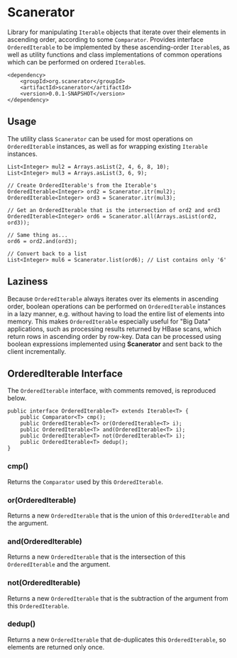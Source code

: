 # Scanerator

Library for manipulating `Iterable` objects that iterate over their
elements in ascending order, according to some `Comparator`.
Provides interface `OrderedIterable` to be implemented by these
ascending-order `Iterable`s, as well as utility functions and
class implementations of common operations which can be performed
on ordered `Iterable`s.

	<dependency>
		<groupId>org.scanerator</groupId>
		<artifactId>scanerator</artifactId>
		<version>0.0.1-SNAPSHOT</version>
	</dependency>

## Usage

The utility class `Scanerator` can be used for most
operations on `OrderedIterable` instances, as well as for wrapping
existing `Iterable` instances.

	List<Integer> mul2 = Arrays.asList(2, 4, 6, 8, 10);
	List<Integer> mul3 = Arrays.asList(3, 6, 9);
	
	// Create OrderedIterable's from the Iterable's
	OrderedIterable<Integer> ord2 = Scanerator.itr(mul2);
	OrderedIterable<Integer> ord3 = Scanerator.itr(mul3);
	
	// Get an OrderedIterable that is the intersection of ord2 and ord3
	OrderedIterable<Integer> ord6 = Scanerator.all(Arrays.asList(ord2, ord3));
	
	// Same thing as...
	ord6 = ord2.and(ord3);
	
	// Convert back to a list
	List<Integer> mul6 = Scanerator.list(ord6); // List contains only '6'

## Laziness

Because `OrderedIterable` always iterates over its elements in
ascending order, boolean operations can be performed on `OrderedIterable`
instances in a lazy manner, e.g. without having to load the
entire list of elements into memory.  This makes `OrderedIterable`
especially useful for "Big Data" applications, such as processing
results returned by HBase scans, which return rows in ascending
order by row-key.  Data can be processed using boolean expressions
implemented using **Scanerator** and sent back to the client
incrementally.

## OrderedIterable Interface

The `OrderedIterable` interface, with comments removed, is reproduced below.

	public interface OrderedIterable<T> extends Iterable<T> {
		public Comparator<T> cmp();
		public OrderedIterable<T> or(OrderedIterable<T> i);
		public OrderedIterable<T> and(OrderedIterable<T> i);
		public OrderedIterable<T> not(OrderedIterable<T> i);
		public OrderedIterable<T> dedup();
	}

### cmp()

Returns the `Comparator` used by this `OrderedIterable`.

### or(OrderedIterable)

Returns a new `OrderedIterable` that is the union of this `OrderedIterable` and the argument.

### and(OrderedIterable)

Returns a new `OrderedIterable` that is the intersection of this `OrderedIterable` and the argument.

### not(OrderedIterable)

Returns a new `OrderedIterable` that is the subtraction of the argument from this `OrderedIterable`.

### dedup()

Returns a new `OrderedIterable` that de-duplicates this `OrderedIterable`, so elements
are returned only once.

